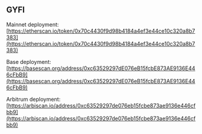 ## GYFI

Mainnet deployment: [https://etherscan.io/token/0x70c4430f9d98b4184a4ef3e44ce10c320a8b7383](https://etherscan.io/token/0x70c4430f9d98b4184a4ef3e44ce10c320a8b7383)

Base deployment: [https://basescan.org/address/0xc63529297dE076eB15fcbE873AE9136E446cFbB9](https://basescan.org/address/0xc63529297dE076eB15fcbE873AE9136E446cFbB9)

Arbitrum deployment: [https://arbiscan.io/address/0xc63529297de076eb15fcbe873ae9136e446cfbb9](https://arbiscan.io/address/0xc63529297de076eb15fcbe873ae9136e446cfbb9)




